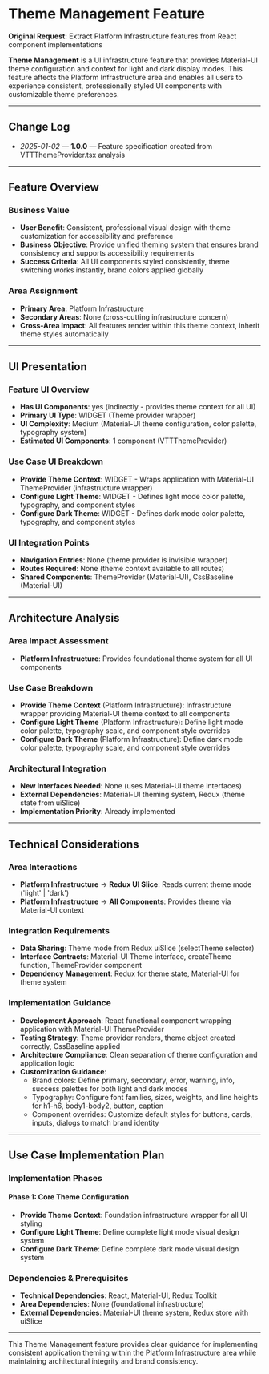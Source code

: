 # Theme Management Feature

**Original Request**: Extract Platform Infrastructure features from React component implementations

**Theme Management** is a UI infrastructure feature that provides Material-UI theme configuration and context for light and dark display modes. This feature affects the Platform Infrastructure area and enables all users to experience consistent, professionally styled UI components with customizable theme preferences.

---

## Change Log
- *2025-01-02* — **1.0.0** — Feature specification created from VTTThemeProvider.tsx analysis

---

## Feature Overview

### Business Value
- **User Benefit**: Consistent, professional visual design with theme customization for accessibility and preference
- **Business Objective**: Provide unified theming system that ensures brand consistency and supports accessibility requirements
- **Success Criteria**: All UI components styled consistently, theme switching works instantly, brand colors applied globally

### Area Assignment
- **Primary Area**: Platform Infrastructure
- **Secondary Areas**: None (cross-cutting infrastructure concern)
- **Cross-Area Impact**: All features render within this theme context, inherit theme styles automatically

---

## UI Presentation

### Feature UI Overview
- **Has UI Components**: yes (indirectly - provides theme context for all UI)
- **Primary UI Type**: WIDGET (Theme provider wrapper)
- **UI Complexity**: Medium (Material-UI theme configuration, color palette, typography system)
- **Estimated UI Components**: 1 component (VTTThemeProvider)

### Use Case UI Breakdown
- **Provide Theme Context**: WIDGET - Wraps application with Material-UI ThemeProvider (infrastructure wrapper)
- **Configure Light Theme**: WIDGET - Defines light mode color palette, typography, and component styles
- **Configure Dark Theme**: WIDGET - Defines dark mode color palette, typography, and component styles

### UI Integration Points
- **Navigation Entries**: None (theme provider is invisible wrapper)
- **Routes Required**: None (theme context available to all routes)
- **Shared Components**: ThemeProvider (Material-UI), CssBaseline (Material-UI)

---

## Architecture Analysis

### Area Impact Assessment
- **Platform Infrastructure**: Provides foundational theme system for all UI components

### Use Case Breakdown
- **Provide Theme Context** (Platform Infrastructure): Infrastructure wrapper providing Material-UI theme context to all components
- **Configure Light Theme** (Platform Infrastructure): Define light mode color palette, typography scale, and component style overrides
- **Configure Dark Theme** (Platform Infrastructure): Define dark mode color palette, typography scale, and component style overrides

### Architectural Integration
- **New Interfaces Needed**: None (uses Material-UI theme interfaces)
- **External Dependencies**: Material-UI theming system, Redux (theme state from uiSlice)
- **Implementation Priority**: Already implemented

---

## Technical Considerations

### Area Interactions
- **Platform Infrastructure** → **Redux UI Slice**: Reads current theme mode ('light' | 'dark')
- **Platform Infrastructure** → **All Components**: Provides theme via Material-UI context

### Integration Requirements
- **Data Sharing**: Theme mode from Redux uiSlice (selectTheme selector)
- **Interface Contracts**: Material-UI Theme interface, createTheme function, ThemeProvider component
- **Dependency Management**: Redux for theme state, Material-UI for theme system

### Implementation Guidance
- **Development Approach**: React functional component wrapping application with Material-UI ThemeProvider
- **Testing Strategy**: Theme provider renders, theme object created correctly, CssBaseline applied
- **Architecture Compliance**: Clean separation of theme configuration and application logic
- **Customization Guidance**:
  - Brand colors: Define primary, secondary, error, warning, info, success palettes for both light and dark modes
  - Typography: Configure font families, sizes, weights, and line heights for h1-h6, body1-body2, button, caption
  - Component overrides: Customize default styles for buttons, cards, inputs, dialogs to match brand identity

---

## Use Case Implementation Plan

### Implementation Phases

#### Phase 1: Core Theme Configuration
- **Provide Theme Context**: Foundation infrastructure wrapper for all UI styling
- **Configure Light Theme**: Define complete light mode visual design system
- **Configure Dark Theme**: Define complete dark mode visual design system

### Dependencies & Prerequisites
- **Technical Dependencies**: React, Material-UI, Redux Toolkit
- **Area Dependencies**: None (foundational infrastructure)
- **External Dependencies**: Material-UI theme system, Redux store with uiSlice

---

This Theme Management feature provides clear guidance for implementing consistent application theming within the Platform Infrastructure area while maintaining architectural integrity and brand consistency.

<!--
═══════════════════════════════════════════════════════════════
FEATURE SPECIFICATION QUALITY CHECKLIST
═══════════════════════════════════════════════════════════════

## Business Clarity (25 points)
☑ 5pts: Feature has clear user benefit statement
☑ 5pts: Business objective is specific and measurable
☑ 5pts: Success criteria are defined and testable
☑ 5pts: Target users clearly identified (all users)
☑ 5pts: User value explicitly stated (consistent visual design)

## UI Presentation (check within Architecture Alignment)
☑ Has UI specified: yes (indirectly)
☑ If has UI: Primary UI type identified (WIDGET)
☑ If has UI: Use case UI types listed (WIDGET)
☑ If has UI: Shared components documented

## Architecture Alignment (30 points)
☑ 10pts: Primary area correctly assigned (Platform Infrastructure)
☑ 5pts: Secondary areas identified (none - cross-cutting)
☑ 5pts: Area impact assessment complete
☑ 5pts: Area interactions documented (Redux, All Components)
☑ 5pts: No circular dependencies

## Use Case Coverage (25 points)
☑ 10pts: All feature use cases identified (3 use cases)
☑ 5pts: Use case assigned to Platform Infrastructure
☑ 5pts: Use case purpose clearly stated
☑ 5pts: Implementation phase defined

## Implementation Guidance (20 points)
☑ 5pts: New interfaces identified (none needed)
☑ 5pts: External dependencies documented (Material-UI, Redux)
☑ 5pts: Implementation priority stated (already implemented)
☑ 5pts: Technical considerations address integration

## Target Score: 100/100
-->
